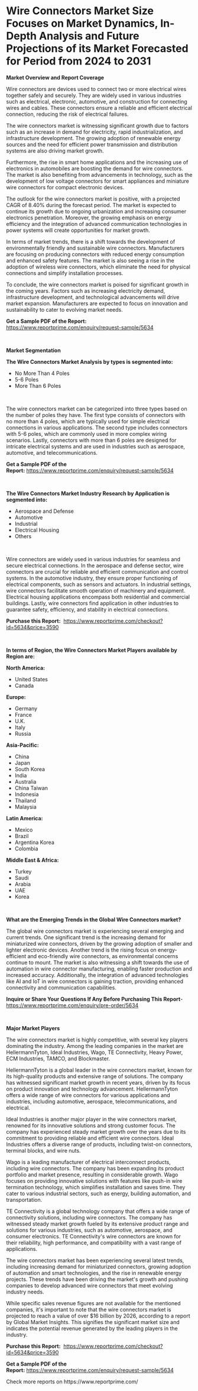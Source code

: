 <p><h1>Wire Connectors Market Size Focuses on Market Dynamics, In-Depth Analysis and Future Projections of its Market Forecasted for Period from 2024 to 2031</h1></p><p><strong>Market Overview and Report Coverage</strong></p>
<p><p>Wire connectors are devices used to connect two or more electrical wires together safely and securely. They are widely used in various industries such as electrical, electronic, automotive, and construction for connecting wires and cables. These connectors ensure a reliable and efficient electrical connection, reducing the risk of electrical failures.</p><p>The wire connectors market is witnessing significant growth due to factors such as an increase in demand for electricity, rapid industrialization, and infrastructure development. The growing adoption of renewable energy sources and the need for efficient power transmission and distribution systems are also driving market growth.</p><p>Furthermore, the rise in smart home applications and the increasing use of electronics in automobiles are boosting the demand for wire connectors. The market is also benefiting from advancements in technology, such as the development of low voltage connectors for smart appliances and miniature wire connectors for compact electronic devices.</p><p>The outlook for the wire connectors market is positive, with a projected CAGR of 8.40% during the forecast period. The market is expected to continue its growth due to ongoing urbanization and increasing consumer electronics penetration. Moreover, the growing emphasis on energy efficiency and the integration of advanced communication technologies in power systems will create opportunities for market growth.</p><p>In terms of market trends, there is a shift towards the development of environmentally friendly and sustainable wire connectors. Manufacturers are focusing on producing connectors with reduced energy consumption and enhanced safety features. The market is also seeing a rise in the adoption of wireless wire connectors, which eliminate the need for physical connections and simplify installation processes.</p><p>To conclude, the wire connectors market is poised for significant growth in the coming years. Factors such as increasing electricity demand, infrastructure development, and technological advancements will drive market expansion. Manufacturers are expected to focus on innovation and sustainability to cater to evolving market needs.</p></p>
<p><strong>Get a Sample PDF of the Report:</strong> <a href="https://www.reportprime.com/enquiry/request-sample/5634">https://www.reportprime.com/enquiry/request-sample/5634</a></p>
<p>&nbsp;</p>
<p><strong>Market Segmentation</strong></p>
<p><strong>The Wire Connectors Market Analysis by types is segmented into:</strong></p>
<p><ul><li>No More Than 4 Poles</li><li>5-6 Poles</li><li>More Than 6 Poles</li></ul></p>
<p>&nbsp;</p>
<p><p>The wire connectors market can be categorized into three types based on the number of poles they have. The first type consists of connectors with no more than 4 poles, which are typically used for simple electrical connections in various applications. The second type includes connectors with 5-6 poles, which are commonly used in more complex wiring scenarios. Lastly, connectors with more than 6 poles are designed for intricate electrical systems and are used in industries such as aerospace, automotive, and telecommunications.</p></p>
<p><strong>Get a Sample PDF of the Report:</strong>&nbsp;<a href="https://www.reportprime.com/enquiry/request-sample/5634">https://www.reportprime.com/enquiry/request-sample/5634</a></p>
<p>&nbsp;</p>
<p><strong>The Wire Connectors Market Industry Research by Application is segmented into:</strong></p>
<p><ul><li>Aerospace and Defense</li><li>Automotive</li><li>Industrial</li><li>Electrical Housing</li><li>Others</li></ul></p>
<p>&nbsp;</p>
<p><p>Wire connectors are widely used in various industries for seamless and secure electrical connections. In the aerospace and defense sector, wire connectors are crucial for reliable and efficient communication and control systems. In the automotive industry, they ensure proper functioning of electrical components, such as sensors and actuators. In industrial settings, wire connectors facilitate smooth operation of machinery and equipment. Electrical housing applications encompass both residential and commercial buildings. Lastly, wire connectors find application in other industries to guarantee safety, efficiency, and stability in electrical connections.</p></p>
<p><strong>Purchase this Report:</strong>&nbsp; <a href="https://www.reportprime.com/checkout?id=5634&price=3590">https://www.reportprime.com/checkout?id=5634&price=3590</a></p>
<p>&nbsp;</p>
<p><strong>In terms of Region, the Wire Connectors Market Players available by Region are:</strong></p>
<p>
    <p> <strong> North America: </strong>
        <ul>
            <li>United States</li>
            <li>Canada</li>
        </ul>
        </p> 
    <p> <strong> Europe: </strong>
        <ul>
            <li>Germany</li>
            <li>France</li>
            <li>U.K.</li>
            <li>Italy</li>
            <li>Russia</li>
        </ul>
        </p> 
    <p> <strong> Asia-Pacific: </strong>
        <ul>
            <li>China</li>
            <li>Japan</li>
            <li>South Korea</li>
            <li>India</li>
            <li>Australia</li>
            <li>China Taiwan</li>
            <li>Indonesia</li>
            <li>Thailand</li>
            <li>Malaysia</li>
        </ul>
        </p> 
    <p> <strong> Latin America: </strong>
        <ul>
            <li>Mexico</li>
            <li>Brazil</li>
            <li>Argentina Korea</li>
            <li>Colombia</li>
        </ul>
        </p> 
    <p> <strong> Middle East & Africa: </strong>
        <ul>
            <li>Turkey</li>
            <li>Saudi</li>
            <li>Arabia</li>
            <li>UAE</li>
            <li>Korea</li>
        </ul>
    </p>
    </p>
<p>&nbsp;</p>
<p><strong>What are the Emerging Trends in the Global Wire Connectors market?</strong></p>
<p><p>The global wire connectors market is experiencing several emerging and current trends. One significant trend is the increasing demand for miniaturized wire connectors, driven by the growing adoption of smaller and lighter electronic devices. Another trend is the rising focus on energy-efficient and eco-friendly wire connectors, as environmental concerns continue to mount. The market is also witnessing a shift towards the use of automation in wire connector manufacturing, enabling faster production and increased accuracy. Additionally, the integration of advanced technologies like AI and IoT in wire connectors is gaining traction, providing enhanced connectivity and communication capabilities.</p></p>
<p><strong>Inquire or Share Your Questions If Any Before Purchasing This Report</strong>- <a href="https://www.reportprime.com/enquiry/pre-order/5634">https://www.reportprime.com/enquiry/pre-order/5634</a></p>
<p>&nbsp;</p>
<p><strong>Major Market Players</strong></p>
<p><p>The wire connectors market is highly competitive, with several key players dominating the industry. Among the leading companies in the market are HellermannTyton, Ideal Industries, Wago, TE Connectivity, Heavy Power, ECM Industries, TAMCO, and Blockmaster. </p><p>HellermannTyton is a global leader in the wire connectors market, known for its high-quality products and extensive range of solutions. The company has witnessed significant market growth in recent years, driven by its focus on product innovation and technology advancement. HellermannTyton offers a wide range of wire connectors for various applications and industries, including automotive, aerospace, telecommunications, and electrical.</p><p>Ideal Industries is another major player in the wire connectors market, renowned for its innovative solutions and strong customer focus. The company has experienced steady market growth over the years due to its commitment to providing reliable and efficient wire connectors. Ideal Industries offers a diverse range of products, including twist-on connectors, terminal blocks, and wire nuts.</p><p>Wago is a leading manufacturer of electrical interconnect products, including wire connectors. The company has been expanding its product portfolio and market presence, resulting in considerable growth. Wago focuses on providing innovative solutions with features like push-in wire termination technology, which simplifies installation and saves time. They cater to various industrial sectors, such as energy, building automation, and transportation.</p><p>TE Connectivity is a global technology company that offers a wide range of connectivity solutions, including wire connectors. The company has witnessed steady market growth fueled by its extensive product range and solutions for various industries, such as automotive, aerospace, and consumer electronics. TE Connectivity's wire connectors are known for their reliability, high performance, and compatibility with a vast range of applications.</p><p>The wire connectors market has been experiencing several latest trends, including increasing demand for miniaturized connectors, growing adoption of automation and smart technologies, and the rise in renewable energy projects. These trends have been driving the market's growth and pushing companies to develop advanced wire connectors that meet evolving industry needs.</p><p>While specific sales revenue figures are not available for the mentioned companies, it's important to note that the wire connectors market is projected to reach a value of over $16 billion by 2026, according to a report by Global Market Insights. This signifies the significant market size and indicates the potential revenue generated by the leading players in the industry.</p></p>
<p><strong>Purchase this Report:</strong>&nbsp;&nbsp;<a href="https://www.reportprime.com/checkout?id=5634&price=3590">https://www.reportprime.com/checkout?id=5634&price=3590</a></p>
<p></p>
<p><strong>Get a Sample PDF of the Report:</strong>&nbsp;<a href="https://www.reportprime.com/enquiry/request-sample/5634">https://www.reportprime.com/enquiry/request-sample/5634</a></p>
<p>Check more reports on https://www.reportprime.com/</p>